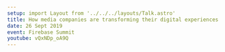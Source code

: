 ```yaml
---
setup: import Layout from '../../../layouts/Talk.astro'
title: How media companies are transforming their digital experiences
date: 26 Sept 2019
event: Firebase Summit
youtube: vQxNDp_oA9Q
---
```


